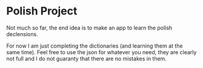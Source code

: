# Polish Project

Not much so far, the end idea is to make an app to learn the polish declensions.

For now I am just completing the dictionaries (and learning them at the same time). Feel free to use the json for whatever you need, they are clearly not full and I do not guaranty that there are no mistakes in them.